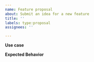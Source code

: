```yaml
---
name: Feature proposal
about: Submit an idea for a new feature
title: ''
labels: type:proposal
assignees: ''

---
```


**Use case**
<!-- Please describe the reason that you need or want this change -->

**Expected Behavior**
<!-- Please describe how you expect the change to work. Ideally, follow the style of reproduction steps - the steps that you expect to take, followed by the expected outcome.

Example: if the proposal is to "allow user defined commands to return values", the steps may be:

1. Given the following Earthfile:
```
VERSION 0.7

FOO:
    COMMAND
    RETURN "bar"

foo:
    ARG foo = DO +FOO
    RUN echo $foo
```
2. Run `earthly +foo`.
3. Confirm that the output echoes "bar".
-->
